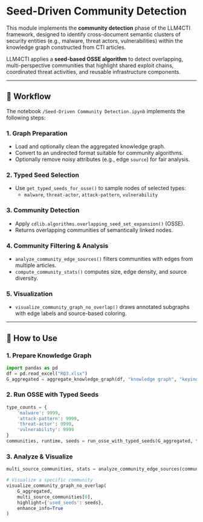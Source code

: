 # Seed-Driven Community Detection

This module implements the **community detection** phase of the LLM4CTI framework, designed to identify cross-document semantic clusters of security entities (e.g., malware, threat actors, vulnerabilities) within the knowledge graph constructed from CTI articles.

LLM4CTI applies a **seed-based OSSE algorithm** to detect overlapping, multi-perspective communities that highlight shared exploit chains, coordinated threat activities, and reusable infrastructure components.

---

## 🔄 Workflow

The notebook `/Seed-Driven Community Detection.ipynb` implements the following steps:

### 1. Graph Preparation
- Load and optionally clean the aggregated knowledge graph.
- Convert to an undirected format suitable for community algorithms.
- Optionally remove noisy attributes (e.g., edge `source`) for fair analysis.

### 2. Typed Seed Selection
- Use `get_typed_seeds_for_osse()` to sample nodes of selected types:
  - `malware`, `threat-actor`, `attack-pattern`, `vulnerability`

### 3. Community Detection
- Apply `cdlib.algorithms.overlapping_seed_set_expansion()` (OSSE).
- Returns overlapping communities of semantically linked nodes.

### 4. Community Filtering & Analysis
- `analyze_community_edge_sources()` filters communities with edges from multiple articles.
- `compute_community_stats()` computes size, edge density, and source diversity.

### 5. Visualization
- `visualize_community_graph_no_overlap()` draws annotated subgraphs with edge labels and source-based coloring.

---

## 🚀 How to Use

### 1. Prepare Knowledge Graph

```python
import pandas as pd
df = pd.read_excel("RQ3.xlsx")
G_aggregated = aggregate_knowledge_graph(df, "knowledge graph", "keyindex")
```

### 2. Run OSSE with Typed Seeds

```python
type_counts = {
    'malware': 9999,
    'attack-pattern': 9999,
    'threat-actor': 9999,
    'vulnerability': 9999
}
communities, runtime, seeds = run_osse_with_typed_seeds(G_aggregated, type_counts)
```

### 3. Analyze & Visualize

```python
multi_source_communities, stats = analyze_community_edge_sources(communities, G_aggregated)

# Visualize a specific community
visualize_community_graph_no_overlap(
    G_aggregated,
    multi_source_communities[0],
    highlight={'used_seeds': seeds},
    enhance_info=True
)
```


